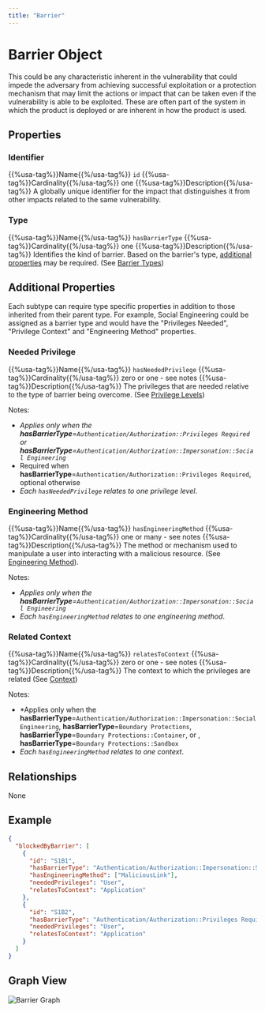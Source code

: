 ```yaml
---
title: "Barrier"
---
```


# Barrier Object

This could be any characteristic inherent in the vulnerability that could impede the adversary from achieving successful exploitation or a protection mechanism that may limit the actions or impact that can be taken even if the vulnerability is able to be exploited. These are often part of the system in which the product is deployed or are inherent in how the product is used.

## Properties

### Identifier

{{%usa-tag%}}Name{{%/usa-tag%}} `id`
{{%usa-tag%}}Cardinality{{%/usa-tag%}} one
{{%usa-tag%}}Description{{%/usa-tag%}} A globally unique identifier for the impact that distinguishes it from other impacts related to the same vulnerability.

### Type

{{%usa-tag%}}Name{{%/usa-tag%}} `hasBarrierType`
{{%usa-tag%}}Cardinality{{%/usa-tag%}} one
{{%usa-tag%}}Description{{%/usa-tag%}} Identifies the kind of barrier. Based on the barrier's type, [additional properties](#additional-properties) may be required. (See [Barrier Types](../../values/barrier-type))

## Additional Properties

Each subtype can require type specific properties in addition to those inherited from their parent type. For example, Social Engineering could be assigned as a barrier type and would have the "Privileges Needed", "Privilege Context" and "Engineering Method" properties.

### Needed Privilege

{{%usa-tag%}}Name{{%/usa-tag%}} `hasNeededPrivilege`
{{%usa-tag%}}Cardinality{{%/usa-tag%}} zero or one - see notes
{{%usa-tag%}}Description{{%/usa-tag%}} The privileges that are needed relative to the type of barrier being overcome. (See [Privilege Levels](../../values/privilege-level))

   Notes:
   - *Applies only when the **hasBarrierType**=`Authentication/Authorization::Privileges Required` or **hasBarrierType**=`Authentication/Authorization::Impersonation::Social Engineering`*
   - Required when **hasBarrierType**=`Authentication/Authorization::Privileges Required`, optional otherwise
   - *Each `hasNeededPrivilege` relates to one privilege level*.

### Engineering Method

{{%usa-tag%}}Name{{%/usa-tag%}} `hasEngineeringMethod`
{{%usa-tag%}}Cardinality{{%/usa-tag%}} one or many - see notes
{{%usa-tag%}}Description{{%/usa-tag%}} The method or mechanism used to manipulate a user into interacting with a malicious resource. (See [Engineering Method](../../values/engineering-method)). 

   Notes:
   - *Applies only when the **hasBarrierType**=`Authentication/Authorization::Impersonation::Social Engineering`*
   - *Each `hasEngineeringMethod` relates to one engineering method*.

### Related Context

{{%usa-tag%}}Name{{%/usa-tag%}} `relatesToContext`
{{%usa-tag%}}Cardinality{{%/usa-tag%}} zero or one - see notes
{{%usa-tag%}}Description{{%/usa-tag%}} The context to which the privileges are related (See [Context](../../values/context))

   Notes:
   - *Applies only when the **hasBarrierType**=`Authentication/Authorization::Impersonation::Social Engineering`, **hasBarrierType**=`Boundary Protections`, **hasBarrierType**=`Boundary Protections::Container`, or , **hasBarrierType**=`Boundary Protections::Sandbox`
   - *Each `hasEngineeringMethod` relates to one context*.

## Relationships

None

## Example

```json
{
  "blockedByBarrier": [
    {
      "id": "S1B1",
      "hasBarrierType": "Authentication/Authorization::Impersonation::Social Engineering",
      "hasEngineeringMethod": ["MaliciousLink"],
      "neededPrivileges": "User",
      "relatesToContext": "Application"
    },
    {
      "id": "S1B2",
      "hasBarrierType": "Authentication/Authorization::Privileges Required",
      "neededPrivileges": "User",
      "relatesToContext": "Application"
    }
  ]
}
```

## Graph View

 ![Barrier Graph](/figures/graphsnippets/BarrierSnippet.png "Barrier Graph")
